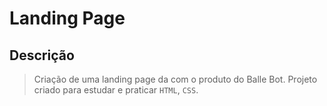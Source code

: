 # Landing Page
## Descrição
> Criação de uma landing page da com o produto do Balle Bot.
> Projeto criado para estudar e praticar `HTML`, `CSS`.
